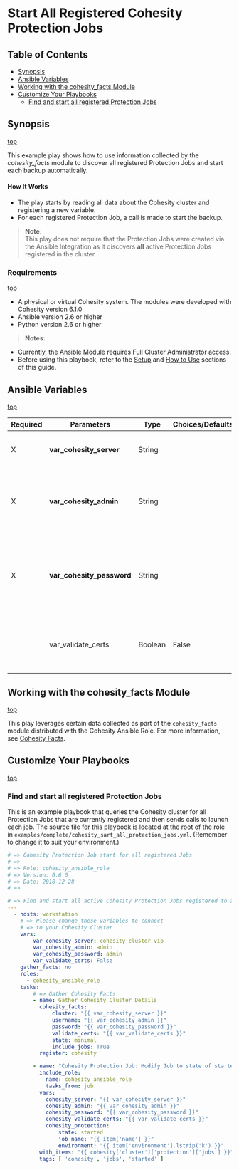 # Start All Registered Cohesity Protection Jobs

## Table of Contents
- [Synopsis](#synopsis)
- [Ansible Variables](#ansible-variables)
- [Working with the cohesity_facts Module](#Working-with-the-cohesity_facts-Module)
- [Customize Your Playbooks](#Customize-your-playbooks)
  - [Find and start all registered Protection Jobs](#Find-and-Start-All-Registered-Protection-Jobs)

## Synopsis
[top](#Start-All-Registered-Cohesity-Protection-Jobs)

This example play shows how to use information collected by the *cohesity_facts* module to discover all registered Protection Jobs and start each backup automatically.

#### How It Works
- The play starts by reading all data about the Cohesity cluster and registering a new variable.
- For each registered Protection Job, a call is made to start the backup.

> **Note:**<br>
This play does not require that the Protection Jobs were created via the Ansible Integration as it discovers **all** active Protection Jobs registered in the cluster.

### Requirements
[top](#Start-All-Registered-Cohesity-Protection-Jobs)

  - A physical or virtual Cohesity system. The modules were developed with Cohesity version 6.1.0
  - Ansible version 2.6 or higher
  - Python version 2.6 or higher

> **Notes:**
  - Currently, the Ansible Module requires Full Cluster Administrator access.
  - Before using this playbook, refer to the [Setup](../../setup.md) and [How to Use](../../how-to-use.md) sections of this guide.

## Ansible Variables
[top](#Start-All-Registered-Cohesity-Protection-Jobs)

| Required | Parameters | Type | Choices/Defaults | Comments |
| --- | --- | --- | --- | --- |
| X | **var_cohesity_server** | String | | IP or FQDN for the Cohesity cluster |
| X | **var_cohesity_admin** | String | | Username with which Ansible will connect to the Cohesity cluster |
| X | **var_cohesity_password** | String | | Password belonging to the selected Username.  This parameter is not logged. |
|   | var_validate_certs | Boolean | False | Switch that determines whether SSL Validation is enabled. |

## Working with the cohesity_facts Module
[top](#Start-All-Registered-Cohesity-Protection-Jobs)

This play leverages certain data collected as part of the `cohesity_facts` module distributed with the Cohesity Ansible Role.  For more information, see [Cohesity Facts](../../modules/cohesity_facts.md).

## Customize Your Playbooks
[top](#Start-All-Registered-Cohesity-Protection-Jobs)

### Find and start all registered Protection Jobs

This is an example playbook that queries the Cohesity cluster for all Protection Jobs that are currently registered and then sends calls to launch each job. The source file for this playbook is located at the root of the role in `examples/complete/cohesity_sart_all_protection_jobs.yml`.  (Remember to change it to suit your environment.)

```yaml
# => Cohesity Protection Job start for all registered Jobs
# =>
# => Role: cohesity_ansible_role
# => Version: 0.6.0
# => Date: 2018-12-28
# =>

# => Find and start all active Cohesity Protection Jobs registered to a Cluster
---
  - hosts: workstation
    # => Please change these variables to connect
    # => to your Cohesity Cluster
    vars:
        var_cohesity_server: cohesity_cluster_vip
        var_cohesity_admin: admin
        var_cohesity_password: admin
        var_validate_certs: False
    gather_facts: no
    roles:
      - cohesity_ansible_role
    tasks:
        # => Gather Cohesity Facts
        - name: Gather Cohesity Cluster Details
          cohesity_facts:
              cluster: "{{ var_cohesity_server }}"
              username: "{{ var_cohesity_admin }}"
              password: "{{ var_cohesity_password }}"
              validate_certs: "{{ var_validate_certs }}"
              state: minimal
              include_jobs: True
          register: cohesity

        - name: "Cohesity Protection Job: Modify Job to state of started."
          include_role:
            name: cohesity_ansible_role
            tasks_from: job
          vars:
            cohesity_server: "{{ var_cohesity_server }}"
            cohesity_admin: "{{ var_cohesity_admin }}"
            cohesity_password: "{{ var_cohesity_password }}"
            cohesity_validate_certs: "{{ var_validate_certs }}"
            cohesity_protection:
                state: started
                job_name: "{{ item['name'] }}"
                environment: "{{ item['environment'].lstrip('k') }}"
          with_items: "{{ cohesity['cluster']['protection']['jobs'] }}"
          tags: [ 'cohesity', 'jobs', 'started' ]
```
